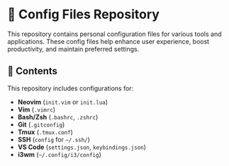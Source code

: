 # 📂 Config Files Repository

This repository contains personal configuration files for various tools and applications. These config files help enhance user experience, boost productivity, and maintain preferred settings.

## 📌 Contents

This repository includes configurations for:

- **Neovim** (`init.vim` or `init.lua`)
- **Vim** (`.vimrc`)
- **Bash/Zsh** (`.bashrc`, `.zshrc`)
- **Git** (`.gitconfig`)
- **Tmux** (`.tmux.conf`)
- **SSH** (`config` for `~/.ssh/`)
- **VS Code** (`settings.json`, `keybindings.json`)
- **i3wm** (`~/.config/i3/config`)
